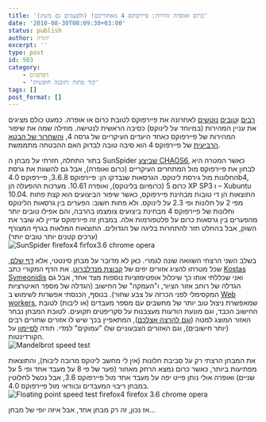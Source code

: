 ```yaml
---
title: 'כרום ואופרה זהירות: פיירפוקס 4 מאחוריכם! (ולפעמים גם משיג)'
date: '2010-08-30T08:09:30+03:00'
status: publish
author: יהודה
excerpt: ''
type: post
id: 503
category:
    - דפדפנים
    - 'קוד פתוח ותוכנה חופשית'
tags: []
post_format: []
---
```

[רבים](http://www.holesinthenet.co.il/archives/3509) ו[טובים](http://blog.k1789.org/?p=1272) [נוטשים](http://idanm.wordpress.com/2010/08/26/%D7%9E%D7%95%D7%96%D7%99%D7%9C%D7%94-%D7%9E%D7%90%D7%91%D7%93%D7%AA-%D7%90%D7%AA-%D7%9B%D7%95%D7%97%D7%94-%D7%91%D7%A9%D7%95%D7%A7-%D7%94%D7%93%D7%A4%D7%93%D7%A4%D7%A0%D7%99%D7%9D/) לאחרונה את פיירפוקס לטובת כרום או אופרה. כמעט כולם מציגים את עניין המהירות (במיוחד על לינוקס) כסיבה הראשית לנטישה. מוזילה שמה את שיפור המהירות של פיירפוקס כאחד היעדים העיקריים של גרסה 4, [והשחרור של הבטא הרביעית](http://mozilla.org.il/news/2010/08/24/firefox4b4/) של פיירפוקס 4 הוא סיבה טובה לבדוק האם ההבטחה מתממשת.

בתור התחלה, חזרתי על מבחן ה SunSpider [שביצע CHAOS6](http://www.whatsup.org.il/modules.php?op=modload&name=News&file=article&sid=6707), כאשר המטרה היא לבחון את פיירפוקס מול המתחרים העיקריים (כרום ואופרה), אבל גם להשוות את גרסת החלונות מול גירסת לינוקס. הגרסאות שנבדקו הן: פיירפוקס 3.6.8, פיירפוקס 4.0b4, כרום 5 (כרומיום בלינוקס), ואופרה 10.61. מערכות ההפעלה הן XP SP3 ו – Xubuntu 10.04. התוצאות הן די טובות מבחינת פיירפוקס, כאשר שיפור הביצועים הוא קצת פחות מפי 2 על חלונות ופי 2.3 על לינוקס. ולא פחות חשוב: הפערים בין גרסאות הלינוקס וחלונות של פיירפוקס 4 מבחינת ביצועים צומצמו בהרבה, והם אפילו טובים יותר מהפערים בין גרסאות כרום על פלטפורמות אלה. במבחן זה פיירפוקס עדיין לא שובר את השוק, אבל בהחלט חזר להתחרות בליגה של הגדולים. התוצאות המלאות בגרף המצורף (ערכים קטנים יותר טובים יותר)  
![SunSpider firefox4 firfox3.6 chrome opera](http://img.skitch.com/20100830-rmk9gfqyhqaua3fr6bwi621r4y.png)

בשלב השני הרצתי השוואה שונה לגמרי. כאן לא מדובר על מבחן סינטטי, אלא [דף שלם](http://yehudab.com/apps/mandelbrot2), שכל מטרתו להציג אזורים יפים של [קבוצת מנדלברוט](http://he.wikipedia.org/wiki/%D7%A7%D7%91%D7%95%D7%A6%D7%AA_%D7%9E%D7%A0%D7%93%D7%9C%D7%91%D7%A8%D7%95%D7%98). את הדף המקורי כתב [Kostas Symeonidis](http://www.atopon.org/) ואני שכללתי אותו כך שיכלול אופטימזציות נוספות מצד אחד, אבל גם הגדלה של רוחב אזור הציור, ו"העמקה" של החישוב (הגדלה של מספר האיטרציות המקסימלי לפני הכרזה על צבע שחור). בנוסף, הכנסתי אפשרות לשימוש ב [Web workers](https://developer.mozilla.org/en/Using_web_workers), שמאפשרת ניצול טוב יותר של מחשבים עם מספר מעבדים (או ליבות) לטובת החישוב הכבד, וגם מונעת הודעות מעצבנות על סקריפטים תקועים. לטובת המבחן נבחר האזור המוצג למטה ([וגם להרצה אצלכם](http://yehudab.com/apps/mandelbrot2/#640,360,0.3178943432911429,0.31789886999774175,-0.03259077318982726,-0.03258818319755894)), המתאפיין בכך שיש לו אזורים שחורים רבים (יותר חישובים), וגם האזורים הצבעוניים שלו "עמוקים" למדי. תודה [לסיימון](http://www.smontagu.org/blog/) על הקורדינטות.  
![Mandelbrot speed test](http://img.skitch.com/20100830-j25y42gcwp16k366nmni19eudx.png)

את המבחן הרצתי רק על סביבת חלונות (אין לי מחשב לינוקס מרובה ליבות), והתוצאות מפתיעות ביותר, כאשר כרום נמצא הרחק מאחור (פער של פי 8 על מעבד אחד ופי 5 על שניים) ואופרה אולי נותן פייט יפה על מעבד אחד מול פיירפוקס 3.6, אבל נכשל לחלוטין במבחן ריבוי המעבדים ובוודאי מול פיירפוקס 4.0.  
![Floating point speed test firefox4 firefox 3.6 chrome opera](http://img.skitch.com/20100830-gaerwckwp6p36u1j6cik7h2gu3.png)

אז נכון, זה רק מבחן אחד, אבל איזה יופי של מבחן…

